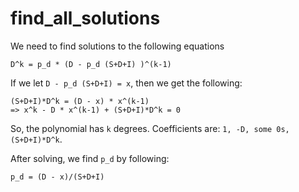 # find_all_solutions

We need to find solutions to the following equations

```
D^k = p_d * (D - p_d (S+D+I) )^(k-1)
```

If we let `D - p_d (S+D+I) = x`, then we get the following:
```
(S+D+I)*D^k = (D - x) * x^(k-1)
=> x^k - D * x^(k-1) + (S+D+I)*D^k = 0
```

So, the polynomial has `k` degrees. Coefficients are: `1, -D, some 0s, (S+D+I)*D^k`.

After solving, we find `p_d` by following:
```
p_d = (D - x)/(S+D+I)
```
